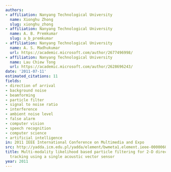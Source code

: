 ```yaml
---
authors:
- affiliation: Nanyang Technological University
  name: Xionghu Zhong
  slug: xionghu_zhong
- affiliation: Nanyang Technological University
  name: A. B. Premkumar
  slug: a_b_premkumar
- affiliation: Nanyang Technological University
  name: A. S. Madhukumar
  url: https://academic.microsoft.com/author/2677496998/
- affiliation: Nanyang Technological University
  name: Lau Chiew Tong
  url: https://academic.microsoft.com/author/2628696243/
date: '2011-07-11'
estimated_citations: 11
fields:
- direction of arrival
- background noise
- beamforming
- particle filter
- signal to noise ratio
- interference
- ambient noise level
- false alarm
- computer vision
- speech recognition
- computer science
- artificial intelligence
in: 2011 IEEE International Conference on Multimedia and Expo
src: http://yadda.icm.edu.pl/yadda/element/bwmeta1.element.ieee-000006011965
title: Multi-modality likelihood based particle filtering for 2-D direction of arrival
  tracking using a single acoustic vector sensor
year: 2011
---
```

